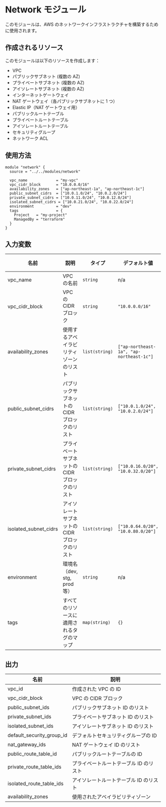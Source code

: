 # Network モジュール

このモジュールは、AWS のネットワークインフラストラクチャを構築するために使用されます。

## 作成されるリソース

このモジュールは以下のリソースを作成します：

- VPC
- パブリックサブネット (複数の AZ)
- プライベートサブネット (複数の AZ)
- アイソレートサブネット (複数の AZ)
- インターネットゲートウェイ
- NAT ゲートウェイ（各パブリックサブネットに 1 つ）
- Elastic IP（NAT ゲートウェイ用）
- パブリックルートテーブル
- プライベートルートテーブル
- アイソレートルートテーブル
- セキュリティグループ
- ネットワーク ACL

## 使用方法

```hcl
module "network" {
  source = "../../modules/network"

  vpc_name             = "my-vpc"
  vpc_cidr_block       = "10.0.0.0/16"
  availability_zones   = ["ap-northeast-1a", "ap-northeast-1c"]
  public_subnet_cidrs  = ["10.0.1.0/24", "10.0.2.0/24"]
  private_subnet_cidrs = ["10.0.11.0/24", "10.0.12.0/24"]
  isolated_subnet_cidrs = ["10.0.21.0/24", "10.0.22.0/24"]
  environment          = "dev"
  tags                 = {
    Project   = "my-project"
    ManagedBy = "terraform"
  }
}
```

## 入力変数

| 名前                  | 説明                                           | タイプ         | デフォルト値                             |  必須  |
| --------------------- | ---------------------------------------------- | -------------- | ---------------------------------------- | :----: |
| vpc_name              | VPC の名前                                     | `string`       | n/a                                      |  はい  |
| vpc_cidr_block        | VPC の CIDR ブロック                           | `string`       | `"10.0.0.0/16"`                          | いいえ |
| availability_zones    | 使用するアベイラビリティゾーンのリスト         | `list(string)` | `["ap-northeast-1a", "ap-northeast-1c"]` | いいえ |
| public_subnet_cidrs   | パブリックサブネットの CIDR ブロックのリスト   | `list(string)` | `["10.0.1.0/24", "10.0.2.0/24"]`         | いいえ |
| private_subnet_cidrs  | プライベートサブネットの CIDR ブロックのリスト | `list(string)` | `["10.0.16.0/20", "10.0.32.0/20"]`       | いいえ |
| isolated_subnet_cidrs | アイソレートサブネットの CIDR ブロックのリスト | `list(string)` | `["10.0.64.0/20", "10.0.80.0/20"]`       | いいえ |
| environment           | 環境名（dev, stg, prod 等）                    | `string`       | n/a                                      |  はい  |
| tags                  | すべてのリソースに適用されるタグのマップ       | `map(string)`  | `{}`                                     | いいえ |

## 出力

| 名前                      | 説明                                   |
| ------------------------- | -------------------------------------- |
| vpc_id                    | 作成された VPC の ID                   |
| vpc_cidr_block            | VPC の CIDR ブロック                   |
| public_subnet_ids         | パブリックサブネット ID のリスト       |
| private_subnet_ids        | プライベートサブネット ID のリスト     |
| isolated_subnet_ids       | アイソレートサブネット ID のリスト     |
| default_security_group_id | デフォルトセキュリティグループの ID    |
| nat_gateway_ids           | NAT ゲートウェイ ID のリスト           |
| public_route_table_id     | パブリックルートテーブルの ID          |
| private_route_table_ids   | プライベートルートテーブル ID のリスト |
| isolated_route_table_ids  | アイソレートルートテーブル ID のリスト |
| availability_zones        | 使用されたアベイラビリティゾーン       |
